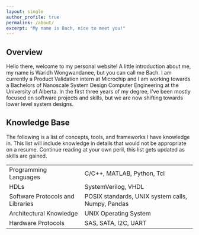 ```yaml
---
layout: single
author_profile: true
permalink: /about/
excerpt: "My name is Bach, nice to meet you!"
---
```


## Overview

Hello there, welcome to my personal website! A little introduction about me, my name is Waridh Wongwandanee, but you can call me Bach. I am currently a Product Validation intern at Microchip and I
am working towards a Bachelors of Nanoscale System Design Computer Engineering
at the University of Alberta. In the first three years of my degree, I've been
mostly focused on software projects and skills, but we are now shifting towards
lower level system designs.

## Knowledge Base

The following is a list of concepts, tools, and frameworks I have knowledge in.
This list will include knowledge in details that would not be appropriate on
a resume. Continue reading at your own peril, this list gets updated as skills
are gained.
<!--more-->

| | |
| --- | --- |
| Programming Languages | C/C++, MATLAB, Python, Tcl |
| HDLs | SystemVerilog, VHDL |
| Software Protocols and Libraries | POSIX standards, UNIX system calls, Numpy, Pandas |
| Architectural Knowledge | UNIX Operating System |
| Hardware Protocols | SAS, SATA, I2C, UART |
